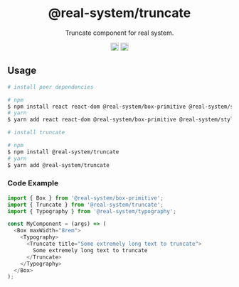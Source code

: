 <h1 align="center">@real-system/truncate</h1>
<p align="center">Truncate component for real system.</p>
<p align="center">
<a href="https://www.npmjs.com/package/@real-system/truncate"><img src="https://badgen.net/npm/v/@real-system/truncate?label=&icon=npm&color=blue" alt="npm version" height="18"/></a>
<a href="https://www.npmjs.com/package/@real-system/truncate"><img src="https://badgen.net/bundlephobia/min/@real-system/truncate" alt="minified size" height="18"/></a>
</p>

## Usage

```bash
# install peer dependencies

# npm
$ npm install react react-dom @real-system/box-primitive @real-system/styling-library @real-system/theme-library
# yarn
$ yarn add react react-dom @real-system/box-primitive @real-system/styling-library @real-system/theme-library

# install truncate

# npm
$ npm install @real-system/truncate
# yarn
$ yarn add @real-system/truncate
```

### Code Example

```javascript
import { Box } from '@real-system/box-primitive';
import { Truncate } from '@real-system/truncate';
import { Typography } from '@real-system/typography';

const MyComponent = (args) => (
  <Box maxWidth="8rem">
    <Typography>
      <Truncate title="Some extremely long text to truncate">
        Some extremely long text to truncate
      </Truncate>
    </Typography>
  </Box>
);
```
